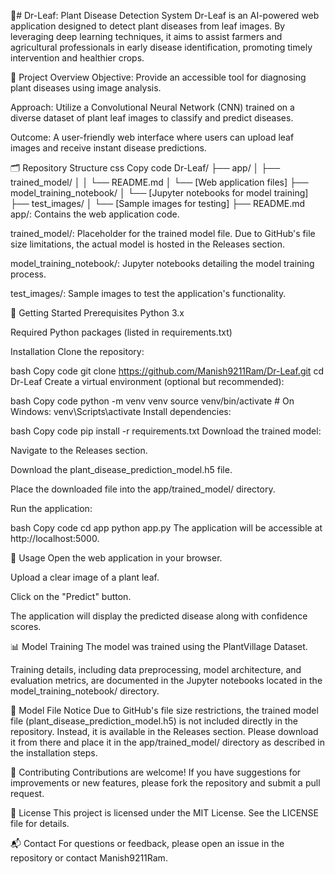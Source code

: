 🌿# Dr-Leaf: Plant Disease Detection System
Dr-Leaf is an AI-powered web application designed to detect plant diseases from leaf images. By leveraging deep learning techniques, it aims to assist farmers and agricultural professionals in early disease identification, promoting timely intervention and healthier crops.

🧠 Project Overview
Objective: Provide an accessible tool for diagnosing plant diseases using image analysis.

Approach: Utilize a Convolutional Neural Network (CNN) trained on a diverse dataset of plant leaf images to classify and predict diseases.

Outcome: A user-friendly web interface where users can upload leaf images and receive instant disease predictions.

🗂️ Repository Structure
css
Copy code
Dr-Leaf/
├── app/
│   ├── trained_model/
│   │   └── README.md
│   └── [Web application files]
├── model_training_notebook/
│   └── [Jupyter notebooks for model training]
├── test_images/
│   └── [Sample images for testing]
├── README.md
app/: Contains the web application code.

trained_model/: Placeholder for the trained model file. Due to GitHub's file size limitations, the actual model is hosted in the Releases section.

model_training_notebook/: Jupyter notebooks detailing the model training process.

test_images/: Sample images to test the application's functionality.

🚀 Getting Started
Prerequisites
Python 3.x

Required Python packages (listed in requirements.txt)

Installation
Clone the repository:

bash
Copy code
git clone https://github.com/Manish9211Ram/Dr-Leaf.git
cd Dr-Leaf
Create a virtual environment (optional but recommended):

bash
Copy code
python -m venv venv
source venv/bin/activate  # On Windows: venv\Scripts\activate
Install dependencies:

bash
Copy code
pip install -r requirements.txt
Download the trained model:

Navigate to the Releases section.

Download the plant_disease_prediction_model.h5 file.

Place the downloaded file into the app/trained_model/ directory.

Run the application:

bash
Copy code
cd app
python app.py
The application will be accessible at http://localhost:5000.

🧪 Usage
Open the web application in your browser.

Upload a clear image of a plant leaf.

Click on the "Predict" button.

The application will display the predicted disease along with confidence scores.

📊 Model Training
The model was trained using the PlantVillage Dataset.

Training details, including data preprocessing, model architecture, and evaluation metrics, are documented in the Jupyter notebooks located in the model_training_notebook/ directory.

📁 Model File Notice
Due to GitHub's file size restrictions, the trained model file (plant_disease_prediction_model.h5) is not included directly in the repository. Instead, it is available in the Releases section. Please download it from there and place it in the app/trained_model/ directory as described in the installation steps.

🤝 Contributing
Contributions are welcome! If you have suggestions for improvements or new features, please fork the repository and submit a pull request.

📄 License
This project is licensed under the MIT License. See the LICENSE file for details.

📬 Contact
For questions or feedback, please open an issue in the repository or contact Manish9211Ram.
